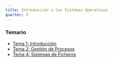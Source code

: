 ```yaml
---
title: Introducción a los Sistemas Operativos
quarter: 3
---
```


### Temario

* [Tema 1: Introducción](iso/tema-1.md)
* [Tema 2: Gestión de Procesos](iso/tema-2.md)
* [Tema 4: Sistemas de Ficheros](iso/tema-4.md)
